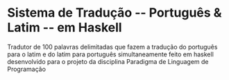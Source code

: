 # Sistema de Tradução -- Português & Latim -- em Haskell

Tradutor de 100 palavras delimitadas que fazem a tradução do português para o latim e do latim para português simultaneamente feito em haskell desenvolvido para o projeto da disciplina Paradigma de Linguagem de Programação 
